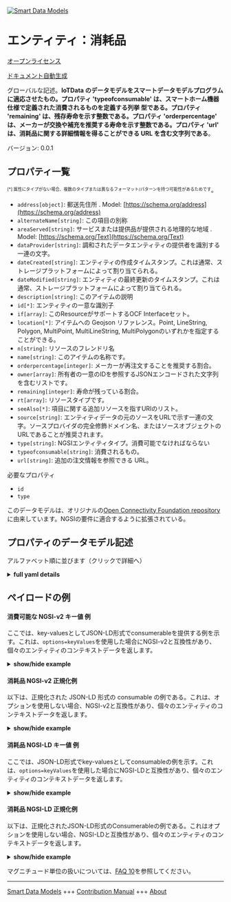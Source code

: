 <!-- 10-Header -->  
[![Smart Data Models](https://smartdatamodels.org/wp-content/uploads/2022/01/SmartDataModels_logo.png "Logo")](https://smartdatamodels.org)  
エンティティ：消耗品  
==========<!-- /10-Header -->  
<!-- 15-License -->  
[オープンライセンス](https://github.com/smart-data-models//dataModel.OCF/blob/master/consumable/LICENSE.md)  
[ドキュメント自動生成](https://docs.google.com/presentation/d/e/2PACX-1vTs-Ng5dIAwkg91oTTUdt8ua7woBXhPnwavZ0FxgR8BsAI_Ek3C5q97Nd94HS8KhP-r_quD4H0fgyt3/pub?start=false&loop=false&delayms=3000#slide=id.gb715ace035_0_60)  
<!-- /15-License -->  
<!-- 20-Description -->  
グローバルな記述。**IoTData のデータモデルをスマートデータモデルプログラムに適応させたもの。プロパティ 'typeofconsumable' は、スマートホーム機器仕様で定義された消費されるものを定義する列挙 型である。プロパティ 'remaining' は、残存寿命を示す整数である。プロパティ 'orderpercentage' は、メーカーが交換や補充を推奨する寿命を示す整数である。プロパティ 'url' は、消耗品に関する詳細情報を得ることができる URL を含む文字列である**。  
バージョン: 0.0.1  
<!-- /20-Description -->  
<!-- 30-PropertiesList -->  

## プロパティ一覧  

<sup><sub>[*] 属性にタイプがない場合、複数のタイプまたは異なるフォーマット/パターンを持つ可能性があるためです</sub></sup>。  
- `address[object]`: 郵送先住所  . Model: [https://schema.org/address](https://schema.org/address)- `alternateName[string]`: この項目の別称  - `areaServed[string]`: サービスまたは提供品が提供される地理的な地域  . Model: [https://schema.org/Text](https://schema.org/Text)- `dataProvider[string]`: 調和されたデータエンティティの提供者を識別する一連の文字。  - `dateCreated[string]`: エンティティの作成タイムスタンプ。これは通常、ストレージプラットフォームによって割り当てられる。  - `dateModified[string]`: エンティティの最終更新のタイムスタンプ。これは通常、ストレージプラットフォームによって割り当てられる。  - `description[string]`: このアイテムの説明  - `id[*]`: エンティティの一意な識別子  - `if[array]`: このResourceがサポートするOCF Interfaceセット。  - `location[*]`: アイテムへの Geojson リファレンス。Point, LineString, Polygon, MultiPoint, MultiLineString, MultiPolygonのいずれかを指定することができる。  - `n[string]`: リソースのフレンドリ名  - `name[string]`: このアイテムの名称です。  - `orderpercentage[integer]`: メーカーが再注文することを推奨する割合。  - `owner[array]`: 所有者の一意のIDを参照するJSONエンコードされた文字列を含むリストです。  - `remaining[integer]`: 寿命が残っている割合。  - `rt[array]`: リソースタイプです。  - `seeAlso[*]`: 項目に関する追加リソースを指すURIのリスト。  - `source[string]`: エンティティデータの元のソースをURLで示す一連の文字。ソースプロバイダの完全修飾ドメイン名、またはソースオブジェクトのURLであることが推奨されます。  - `type[string]`: NGSIエンティティタイプ。消費可能でなければならない  - `typeofconsumable[string]`: 消費されるもの。  - `url[string]`: 追加の注文情報を参照できる URL。  <!-- /30-PropertiesList -->  
<!-- 35-RequiredProperties -->  
必要なプロパティ  
- `id`  - `type`  <!-- /35-RequiredProperties -->  
<!-- 40-RequiredProperties -->  
このデータモデルは、オリジナルの[Open Connectivity Foundation repository](https://github.com/openconnectivityfoundation/IoTDataModels)に由来しています。NGSIの要件に適合するように拡張されている。  
<!-- /40-RequiredProperties -->  
<!-- 50-DataModelHeader -->  
## プロパティのデータモデル記述  
アルファベット順に並びます（クリックで詳細へ）  
<!-- /50-DataModelHeader -->  
<!-- 60-ModelYaml -->  
<details><summary><strong>full yaml details</strong></summary>    
```yaml  
consumable:    
  description: 'Smart Data Models Program adaptation of the original IoTData data Models. This Resource specifies a thing that can be consumed such as filter material, printer toner etc The Propert ''typeofconsumable'' is an enumeration defining the thing being consumed as defined by the Smart Home Device Specification The Property ''remaining'' is an integer capturing the percentatge remaining life The Property ''orderpercentage'' is an integer capturing the percentage life at which replacement or replenishment is recommended by the manufacturer The Property ''url'' is a string containing a URL at which further information may be obtained with respect to the consumable.'    
  properties:    
    address:    
      description: 'The mailing address'    
      properties:    
        addressCountry:    
          description: 'Property. The country. For example, Spain. Model:''https://schema.org/addressCountry'''    
          type: string    
        addressLocality:    
          description: 'Property. The locality in which the street address is, and which is in the region. Model:''https://schema.org/addressLocality'''    
          type: string    
        addressRegion:    
          description: 'Property. The region in which the locality is, and which is in the country. Model:''https://schema.org/addressRegion'''    
          type: string    
        postOfficeBoxNumber:    
          description: 'Property. The post office box number for PO box addresses. For example, 03578. Model:''https://schema.org/postOfficeBoxNumber'''    
          type: string    
        postalCode:    
          description: 'Property. The postal code. For example, 24004. Model:''https://schema.org/https://schema.org/postalCode'''    
          type: string    
        streetAddress:    
          description: 'Property. The street address. Model:''https://schema.org/streetAddress'''    
          type: string    
      type: object    
      x-ngsi:    
        model: https://schema.org/address    
        type: Property    
    alternateName:    
      description: 'An alternative name for this item'    
      type: string    
      x-ngsi:    
        type: Property    
    areaServed:    
      description: 'The geographic area where a service or offered item is provided'    
      type: string    
      x-ngsi:    
        model: https://schema.org/Text    
        type: Property    
    dataProvider:    
      description: 'A sequence of characters identifying the provider of the harmonised data entity.'    
      type: string    
      x-ngsi:    
        type: Property    
    dateCreated:    
      description: 'Entity creation timestamp. This will usually be allocated by the storage platform.'    
      format: date-time    
      type: string    
      x-ngsi:    
        type: Property    
    dateModified:    
      description: 'Timestamp of the last modification of the entity. This will usually be allocated by the storage platform.'    
      format: date-time    
      type: string    
      x-ngsi:    
        type: Property    
    description:    
      description: 'A description of this item'    
      type: string    
      x-ngsi:    
        type: Property    
    id:    
      anyOf: &consumable_-_properties_-_owner_-_items_-_anyof    
        - description: 'Property. Identifier format of any NGSI entity'    
          maxLength: 256    
          minLength: 1    
          pattern: ^[\w\-\.\{\}\$\+\*\[\]`|~^@!,:\\]+$    
          type: string    
        - description: 'Property. Identifier format of any NGSI entity'    
          format: uri    
          type: string    
      description: 'Unique identifier of the entity'    
      x-ngsi:    
        type: Property    
    if:    
      description: 'The OCF Interface set supported by this Resource.'    
      items:    
        enum:    
          - oic.if.s    
          - oic.if.baseline    
        type: string    
      minItems: 2    
      readOnly: true    
      type: array    
      uniqueItems: true    
      x-ngsi:    
        type: Property    
    location:    
      description: 'Geojson reference to the item. It can be Point, LineString, Polygon, MultiPoint, MultiLineString or MultiPolygon'    
      oneOf:    
        - description: 'GeoProperty. Geojson reference to the item. Point'    
          properties:    
            bbox:    
              items:    
                type: number    
              minItems: 4    
              type: array    
            coordinates:    
              items:    
                type: number    
              minItems: 2    
              type: array    
            type:    
              enum:    
                - Point    
              type: string    
          required:    
            - type    
            - coordinates    
          title: 'GeoJSON Point'    
          type: object    
        - description: 'GeoProperty. Geojson reference to the item. LineString'    
          properties:    
            bbox:    
              items:    
                type: number    
              minItems: 4    
              type: array    
            coordinates:    
              items:    
                items:    
                  type: number    
                minItems: 2    
                type: array    
              minItems: 2    
              type: array    
            type:    
              enum:    
                - LineString    
              type: string    
          required:    
            - type    
            - coordinates    
          title: 'GeoJSON LineString'    
          type: object    
        - description: 'GeoProperty. Geojson reference to the item. Polygon'    
          properties:    
            bbox:    
              items:    
                type: number    
              minItems: 4    
              type: array    
            coordinates:    
              items:    
                items:    
                  items:    
                    type: number    
                  minItems: 2    
                  type: array    
                minItems: 4    
                type: array    
              type: array    
            type:    
              enum:    
                - Polygon    
              type: string    
          required:    
            - type    
            - coordinates    
          title: 'GeoJSON Polygon'    
          type: object    
        - description: 'GeoProperty. Geojson reference to the item. MultiPoint'    
          properties:    
            bbox:    
              items:    
                type: number    
              minItems: 4    
              type: array    
            coordinates:    
              items:    
                items:    
                  type: number    
                minItems: 2    
                type: array    
              type: array    
            type:    
              enum:    
                - MultiPoint    
              type: string    
          required:    
            - type    
            - coordinates    
          title: 'GeoJSON MultiPoint'    
          type: object    
        - description: 'GeoProperty. Geojson reference to the item. MultiLineString'    
          properties:    
            bbox:    
              items:    
                type: number    
              minItems: 4    
              type: array    
            coordinates:    
              items:    
                items:    
                  items:    
                    type: number    
                  minItems: 2    
                  type: array    
                minItems: 2    
                type: array    
              type: array    
            type:    
              enum:    
                - MultiLineString    
              type: string    
          required:    
            - type    
            - coordinates    
          title: 'GeoJSON MultiLineString'    
          type: object    
        - description: 'GeoProperty. Geojson reference to the item. MultiLineString'    
          properties:    
            bbox:    
              items:    
                type: number    
              minItems: 4    
              type: array    
            coordinates:    
              items:    
                items:    
                  items:    
                    items:    
                      type: number    
                    minItems: 2    
                    type: array    
                  minItems: 4    
                  type: array    
                type: array    
              type: array    
            type:    
              enum:    
                - MultiPolygon    
              type: string    
          required:    
            - type    
            - coordinates    
          title: 'GeoJSON MultiPolygon'    
          type: object    
      x-ngsi:    
        type: GeoProperty    
    n:    
      description: 'Friendly name of the Resource'    
      maxLength: 64    
      readOnly: true    
      type: string    
      x-ngsi:    
        type: Property    
    name:    
      description: 'The name of this item.'    
      type: string    
      x-ngsi:    
        type: Property    
    orderpercentage:    
      description: 'The percentage at which re-ordering is recommended by the manufacturer.'    
      maximum: 100    
      minimum: 0    
      readOnly: true    
      type: integer    
      x-ngsi:    
        type: Property    
    owner:    
      description: 'A List containing a JSON encoded sequence of characters referencing the unique Ids of the owner(s)'    
      items:    
        anyOf: *consumable_-_properties_-_owner_-_items_-_anyof    
        description: 'Property. Unique identifier of the entity'    
      type: array    
      x-ngsi:    
        type: Property    
    remaining:    
      description: 'The percentage remaining lifespan.'    
      maximum: 100    
      minimum: 0    
      readOnly: true    
      type: integer    
      x-ngsi:    
        type: Property    
    rt:    
      description: 'The Resource Type.'    
      items:    
        enum:    
          - oic.r.consumable    
        maxLength: 64    
        type: string    
      minItems: 1    
      readOnly: true    
      type: array    
      uniqueItems: true    
      x-ngsi:    
        type: Property    
    seeAlso:    
      description: 'list of uri pointing to additional resources about the item'    
      oneOf:    
        - items:    
            format: uri    
            type: string    
          minItems: 1    
          type: array    
        - format: uri    
          type: string    
      x-ngsi:    
        type: Property    
    source:    
      description: 'A sequence of characters giving the original source of the entity data as a URL. Recommended to be the fully qualified domain name of the source provider, or the URL to the source object.'    
      type: string    
      x-ngsi:    
        type: Property    
    type:    
      description: 'NGSI entity type. It has to be consumable'    
      enum:    
        - consumable    
      type: string    
      x-ngsi:    
        type: Property    
    typeofconsumable:    
      description: 'The thing that is being consumed.'    
      readOnly: true    
      type: string    
      x-ngsi:    
        type: Property    
    url:    
      description: 'The URL at which additional ordering information may be found.'    
      format: uri    
      readOnly: true    
      type: string    
      x-ngsi:    
        type: Property    
  required:    
    - id    
    - type    
  type: object    
  x-derived-from: https://github.com/OpenInterConnect/IoTDataModels/blob/master/consumableResURI.swagger.json    
  x-disclaimer: 'Redistribution and use in source and binary forms, with or without modification, are permitted  provided that the license conditions are met. Copyleft (c) 2021 Contributors to Smart Data Models Program'    
  x-license-url: https://github.com/smart-data-models/dataModel.OCF/blob/master/consumable/LICENSE.md    
  x-model-schema: https://smart-data-models.github.io/dataModel.IoTDataModels/consumable/schema.json    
  x-model-tags: OCF    
  x-version: 0.0.1    
```  
</details>    
<!-- /60-ModelYaml -->  
<!-- 70-MiddleNotes -->  
<!-- /70-MiddleNotes -->  
<!-- 80-Examples -->  
## ペイロードの例  
#### 消費可能な NGSI-v2 キー値 例  
ここでは、key-valuesとしてJSON-LD形式でconsumerableを提供する例を示す。これは、`options=keyValues`を使用した場合にNGSI-v2と互換性があり、個々のエンティティのコンテキストデータを返します。  
<details><summary><strong>show/hide example</strong></summary>    
```json  
{  
  "id": "urn:ngsi-ld:consumable:id:HQRQ:55721588",  
  "dateCreated": "1994-02-03T09:06:25Z",  
  "dateModified": "1980-12-14T14:08:28Z",  
  "source": "Subject already view bring force animal according especially. Clearly leg investment anyone.",  
  "name": "Share degree hope society free down. Expect result expert control such thing. Past something every future billion.",  
  "alternateName": "Court green answer career garden special.",  
  "description": "In bad page tell wide. Key least out nation machine assume alone.",  
  "dataProvider": "Window him own work human pattern all. Approach officer live treatment future activity participant.",  
  "owner": [  
    "urn:ngsi-ld:consumable:items:OIWA:88403035",  
    "urn:ngsi-ld:consumable:items:EBDB:93426135"  
  ],  
  "seeAlso": [  
    "urn:ngsi-ld:consumable:items:QTFW:38344697",  
    "urn:ngsi-ld:consumable:items:EUTD:81027203"  
  ],  
  "location": {  
    "type": "Point",  
    "coordinates": [  
      -57.68437,  
      -85.068576  
    ]  
  },  
  "address": {  
    "streetAddress": "Direction success analysis ok them democratic. Require especially concern doctor possible cover. Article live against course month color.",  
    "addressLocality": "Arm few stand religious. It turn everything. Decide population change message there sometimes general.",  
    "addressRegion": "Whom seek case score five. Side whole better conference. Imagine detail according goal form.",  
    "addressCountry": "New face medical and production.",  
    "postalCode": "Measure middle structure enter particularly find.",  
    "postOfficeBoxNumber": "Itself everything community morning subject not play wonder. Finally arm painting wind."  
  },  
  "areaServed": "Organization reflect will fall now plan sign. Artist Congress thus own."  
}  
```  
</details>  
#### 消耗品 NGSI-v2 正規化例  
以下は、正規化された JSON-LD 形式の consumable の例である。これは、オプションを使用しない場合、NGSI-v2と互換性があり、個々のエンティティのコンテキストデータを返します。  
<details><summary><strong>show/hide example</strong></summary>    
```json  
{  
  "id": {  
    "type": "string",  
    "value": "urn:ngsi-ld:consumable:id:HQRQ:55721588"  
  },  
  "dateCreated": {  
    "format": "date-time",  
    "type": "string",  
    "value": "1994-02-03T09:06:25Z"  
  },  
  "dateModified": {  
    "format": "date-time",  
    "type": "string",  
    "value": "1980-12-14T14:08:28Z"  
  },  
  "source": {  
    "type": "string",  
    "value": "Subject already view bring force animal according especially. Clearly leg investment anyone."  
  },  
  "name": {  
    "type": "string",  
    "value": "Share degree hope society free down. Expect result expert control such thing. Past something every future billion."  
  },  
  "alternateName": {  
    "type": "string",  
    "value": "Court green answer career garden special."  
  },  
  "description": {  
    "type": "string",  
    "value": "In bad page tell wide. Key least out nation machine assume alone."  
  },  
  "dataProvider": {  
    "type": "string",  
    "value": "Window him own work human pattern all. Approach officer live treatment future activity participant."  
  },  
  "owner": {  
    "type": "array",  
    "value": [  
      "urn:ngsi-ld:consumable:items:OIWA:88403035",  
      "urn:ngsi-ld:consumable:items:EBDB:93426135"  
    ]  
  },  
  "seeAlso": {  
    "type": "array",  
    "value": [  
      "urn:ngsi-ld:consumable:items:QTFW:38344697",  
      "urn:ngsi-ld:consumable:items:EUTD:81027203"  
    ]  
  },  
  "location": {  
    "type": "object",  
    "value": {  
      "type": "Point",  
      "coordinates": [  
        -57.68437,  
        -85.068576  
      ]  
    }  
  },  
  "address": {  
    "type": "object",  
    "value": {  
      "streetAddress": "Direction success analysis ok them democratic. Require especially concern doctor possible cover. Article live against course month color.",  
      "addressLocality": "Arm few stand religious. It turn everything. Decide population change message there sometimes general.",  
      "addressRegion": "Whom seek case score five. Side whole better conference. Imagine detail according goal form.",  
      "addressCountry": "New face medical and production.",  
      "postalCode": "Measure middle structure enter particularly find.",  
      "postOfficeBoxNumber": "Itself everything community morning subject not play wonder. Finally arm painting wind."  
    }  
  },  
  "areaServed": {  
    "type": "string",  
    "value": "Organization reflect will fall now plan sign. Artist Congress thus own."  
  }  
}  
```  
</details>  
#### 消耗品 NGSI-LD キー値 例  
ここでは、JSON-LD形式でkey-valuesとしてconsumableの例を示す。これは、`options=keyValues`を使用した場合にNGSI-LDと互換性があり、個々のエンティティのコンテキストデータを返します。  
<details><summary><strong>show/hide example</strong></summary>    
```json  
{  
    "id": "urn:ngsi-ld:consumable:id:HQRQ:55721588",  
    "dateCreated": "1994-02-03T09:06:25Z",  
    "dateModified": "1980-12-14T14:08:28Z",  
    "source": "Subject already view bring force animal according especially. Clearly leg investment anyone.",  
    "name": "Share degree hope society free down. Expect result expert control such thing. Past something every future billion.",  
    "alternateName": "Court green answer career garden special.",  
    "description": "In bad page tell wide. Key least out nation machine assume alone.",  
    "dataProvider": "Window him own work human pattern all. Approach officer live treatment future activity participant.",  
    "owner": [  
        "urn:ngsi-ld:consumable:items:OIWA:88403035",  
        "urn:ngsi-ld:consumable:items:EBDB:93426135"  
    ],  
    "seeAlso": [  
        "urn:ngsi-ld:consumable:items:QTFW:38344697",  
        "urn:ngsi-ld:consumable:items:EUTD:81027203"  
    ],  
    "location": {  
        "type": "Point",  
        "coordinates": [  
            -57.68437,  
            -85.068576  
        ]  
    },  
    "address": {  
        "streetAddress": "Direction success analysis ok them democratic. Require especially concern doctor possible cover. Article live against course month color.",  
        "addressLocality": "Arm few stand religious. It turn everything. Decide population change message there sometimes general.",  
        "addressRegion": "Whom seek case score five. Side whole better conference. Imagine detail according goal form.",  
        "addressCountry": "New face medical and production.",  
        "postalCode": "Measure middle structure enter particularly find.",  
        "postOfficeBoxNumber": "Itself everything community morning subject not play wonder. Finally arm painting wind."  
    },  
    "areaServed": "Organization reflect will fall now plan sign. Artist Congress thus own.",  
    "@context": [  
        "https://smartdatamodels.org/context.jsonld",  
        "https://raw.githubusercontent.com/smart-data-models/dataModel.OCF/master/context.jsonld"  
    ]  
}  
```  
</details>  
#### 消耗品 NGSI-LD 正規化例  
以下は、正規化されたJSON-LD形式のConsumerableの例である。これはオプションを使用しない場合、NGSI-LDと互換性があり、個々のエンティティのコンテキストデータを返します。  
<details><summary><strong>show/hide example</strong></summary>    
```json  
{  
    "id": "urn:ngsi-ld:consumable:id:RYTM:51125314",  
    "dateCreated": {  
        "type": "Property",  
        "value": {  
            "@type": "DateTime",  
            "@value": "1996-01-07T04:49:52Z"  
        }  
    },  
    "dateModified": {  
        "type": "Property",  
        "value": {  
            "@type": "DateTime",  
            "@value": "2003-09-05T21:18:59Z"  
        }  
    },  
    "source": {  
        "type": "Property",  
        "value": "Operation every though. Clear past boy you research important. By magazine those serve add PM bill."  
    },  
    "name": {  
        "type": "Property",  
        "value": "First down south laugh someone effect sound. Move shoulder play deal city work serious. Leave trip live will."  
    },  
    "alternateName": {  
        "type": "Property",  
        "value": "Service offer statement one sing central place nice. World hospital bit camera fight his order just. Sure responsibility me cover discuss forget it. Model site what along serious wear high."  
    },  
    "description": {  
        "type": "Property",  
        "value": "Court have detail color. To science compare whom yeah home recent. Own across situation ever law."  
    },  
    "dataProvider": {  
        "type": "Property",  
        "value": "National require majority. Image beyond contain despite seek. Close mention control that big talk radio."  
    },  
    "owner": {  
        "type": "Property",  
        "value": [  
            "urn:ngsi-ld:consumable:items:GBGK:43976081",  
            "urn:ngsi-ld:consumable:items:KXTT:78055740"  
        ]  
    },  
    "seeAlso": {  
        "type": "Property",  
        "value": [  
            "urn:ngsi-ld:consumable:items:REDU:05679850"  
        ]  
    },  
    "location": {  
        "type": "Property",  
        "value": {  
            "type": "Point",  
            "coordinates": [  
                -79.272204,  
                60.44487  
            ]  
        }  
    },  
    "address": {  
        "type": "Property",  
        "value": {  
            "streetAddress": "Matter final group lead ever respond. Radio exist stock side address.",  
            "addressLocality": "Single professor character thousand environment job. Story a outside north without. Benefit TV local.",  
            "addressRegion": "Wind as exist east success enough hundred. Professional when sense.",  
            "addressCountry": "Identify show rise work edge. Eight store fish for five according drive decade.",  
            "postalCode": "Then east performance investment future deal. Strong big until per age policy up art. Ten speak hit who.",  
            "postOfficeBoxNumber": "Evidence scene finally. Where cell adult western report."  
        }  
    },  
    "areaServed": {  
        "type": "Property",  
        "value": "Treatment claim author common their brother discussion. Outside poor without position article. Necessary machine company manage."  
    },  
    "@context": [  
        "https://smartdatamodels.org/context.jsonld",  
        "https://raw.githubusercontent.com/smart-data-models/dataModel.OCF/master/context.jsonld"  
    ]  
}  
```  
</details><!-- /80-Examples -->  
<!-- 90-FooterNotes -->  
<!-- /90-FooterNotes -->  
<!-- 95-Units -->  
マグニチュード単位の扱いについては、[FAQ 10](https://smartdatamodels.org/index.php/faqs/)を参照してください。  
<!-- /95-Units -->  
<!-- 97-LastFooter -->  
---  
[Smart Data Models](https://smartdatamodels.org) +++ [Contribution Manual](https://bit.ly/contribution_manual) +++ [About](https://bit.ly/Introduction_SDM)<!-- /97-LastFooter -->  
